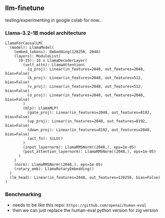 ## llm-finetune
testing/experimenting in google colab for now...

### Llama-3.2-1B model architecture
```
LlamaForCausalLM(
  (model): LlamaModel(
    (embed_tokens): Embedding(128256, 2048)
    (layers): ModuleList(
      (0-15): 16 x LlamaDecoderLayer(
        (self_attn): LlamaAttention(
          (q_proj): Linear(in_features=2048, out_features=2048, bias=False)
          (k_proj): Linear(in_features=2048, out_features=512, bias=False)
          (v_proj): Linear(in_features=2048, out_features=512, bias=False)
          (o_proj): Linear(in_features=2048, out_features=2048, bias=False)
        )
        (mlp): LlamaMLP(
          (gate_proj): Linear(in_features=2048, out_features=8192, bias=False)
          (up_proj): Linear(in_features=2048, out_features=8192, bias=False)
          (down_proj): Linear(in_features=8192, out_features=2048, bias=False)
          (act_fn): SiLU()
        )
        (input_layernorm): LlamaRMSNorm((2048,), eps=1e-05)
        (post_attention_layernorm): LlamaRMSNorm((2048,), eps=1e-05)
      )
    )
    (norm): LlamaRMSNorm((2048,), eps=1e-05)
    (rotary_emb): LlamaRotaryEmbedding()
  )
  (lm_head): Linear(in_features=2048, out_features=128256, bias=False)
)
```

### Benchmarking
- needs to be like this repo: `https://github.com/openai/human-eval`
- then we can just replace the human-eval python version for zig version
